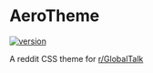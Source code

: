 # AeroTheme
[![version][version-badge]][CHANGELOG]

A reddit CSS theme for [r/GlobalTalk](http://globaltalk.reddit.com)

[version-badge]: https://img.shields.io/badge/version-v0.11-green.svg
[CHANGELOG]: ./CHANGELOG.md
